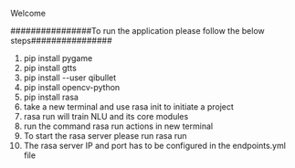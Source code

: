 Welcome

################To run the application please follow the below steps################
1. pip install pygame 
2. pip install gtts
3. pip install --user qibullet
4. pip install opencv-python
5. pip install rasa
6. take a new terminal and use rasa init to initiate a project
7. rasa run will train NLU and its core modules
8. run the command rasa run actions in new terminal
9. To start the rasa server please run rasa run
10. The rasa server IP and port has to be configured in the endpoints.yml file
